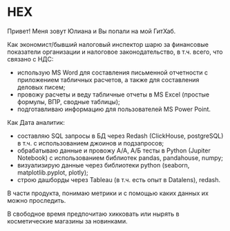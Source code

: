 # HEX
Привет! Меня зовут Юлиана и Вы попали на мой ГитХаб.

Как экономист/бывший налоговый инспектор шарю за финансовые показатели организации и налоговое законодательство, в т.ч. всего, что связано с НДС:
- использую MS Word для составления письменной отчетности с приложением табличных расчетов, а также для составления деловых писем;
- провожу расчеты и веду табличные отчеты в MS Excel (простые формулы, ВПР, сводные таблицы);
- подготавливаю информацию для пользователей MS Power Point.

Как Дата аналитик:
- составляю SQL запросы в БД через Redash (ClickHouse, postgreSQL) в т.ч. с использованием джоинов и подзапросов;
- обрабатываю данные и провожу А/А, А/Б тесты в Python (Jupiter Notebook) с использованием библиотек pandas, pandahouse, numpy;
- визуализирую данные через библиотеки python (seaborn, matplotlib.pyplot, plotly);
- строю дашборды через Tableau (в т.ч. есть опыт в Datalens), redash.

В части продукта, понимаю метрики и с помощью каких данных их можно проследить.

В свободное время предпочитаю хикковать или нырять в косметические магазины за новинками.

